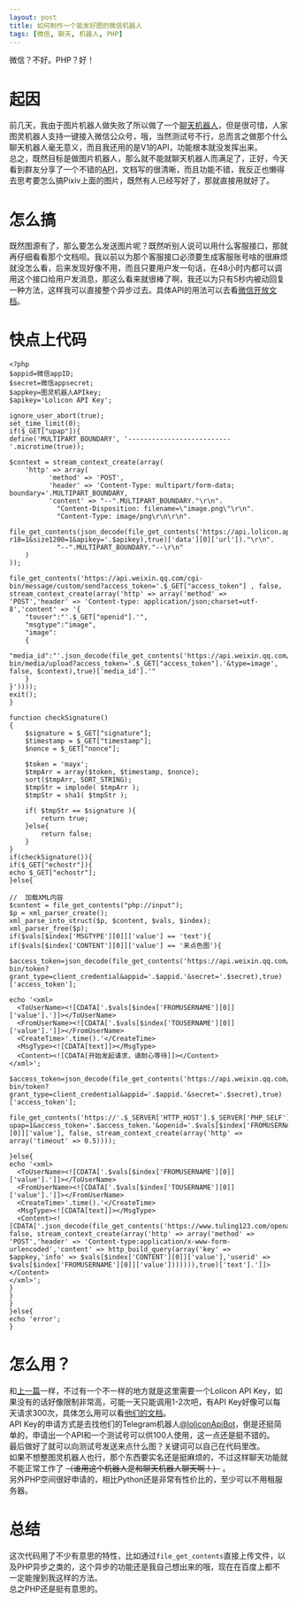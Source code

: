 ```yaml
---
layout: post
title: 如何制作一个能发好图的微信机器人
tags: [微信, 聊天, 机器人, PHP]
---
```


  微信？不好。PHP？好！<!--more-->    
  
# 起因
  前几天，我由于图片机器人做失败了所以做了一个[聊天机器人](/2021/02/06/wechatbot.html)，但是很可惜，人家图灵机器人支持一键接入微信公众号，哦，当然测试号不行，总而言之做那个什么聊天机器人毫无意义，而且我还用的是V1的API，功能根本就没发挥出来。   
  总之，既然目标是做图片机器人，那么就不能就聊天机器人而满足了，正好，今天看到群友分享了一个不错的[API](https://api.lolicon.app/)，文档写的很清晰，而且功能不错，我反正也懒得去思考要怎么搞Pixiv上面的图片，既然有人已经写好了，那就直接用就好了。   
  
# 怎么搞
  既然图源有了，那么要怎么发送图片呢？既然听别人说可以用什么客服接口，那就再仔细看看那个文档呗。我以前以为那个客服接口必须要生成客服账号啥的很麻烦就没怎么看，后来发现好像不用，而且只要用户发一句话，在48小时内都可以调用这个接口给用户发消息，那这么看来就很棒了啊，我还以为只有5秒内被动回复一种方法，这样我可以直接整个异步过去。具体API的用法可以去看[微信开放文档](https://developers.weixin.qq.com/doc/offiaccount/Message_Management/Service_Center_messages.html#7)。   
  
# 快点上代码
```
<?php
$appid=微信appID;
$secret=微信appsecret;
$appkey=图灵机器人APIkey;
$apikey='Lolicon API Key';

ignore_user_abort(true);
set_time_limit(0);
if($_GET["upap"]){
define('MULTIPART_BOUNDARY', '--------------------------'.microtime(true));

$context = stream_context_create(array(
    'http' => array(
          'method' => 'POST',
          'header' => 'Content-Type: multipart/form-data; boundary='.MULTIPART_BOUNDARY,
          'content' => "--".MULTIPART_BOUNDARY."\r\n".
            "Content-Disposition: filename=\"image.png\"\r\n".
            "Content-Type: image/png\r\n\r\n".
            file_get_contents(json_decode(file_get_contents('https://api.lolicon.app/setu/?r18=1&size1200=1&apikey='.$apikey),true)['data'][0]['url'])."\r\n".
            "--".MULTIPART_BOUNDARY."--\r\n"
    )
));

file_get_contents('https://api.weixin.qq.com/cgi-bin/message/custom/send?access_token='.$_GET["access_token"] , false, stream_context_create(array('http' => array('method' => 'POST','header' => 'Content-type: application/json;charset=utf-8','content' => '{
    "touser":"'.$_GET["openid"].'",
    "msgtype":"image",
    "image":
    {
      "media_id":"'.json_decode(file_get_contents('https://api.weixin.qq.com/cgi-bin/media/upload?access_token='.$_GET["access_token"].'&type=image', false, $context),true)['media_id'].'"
    }
}'))));
exit();
}

function checkSignature()
{
    $signature = $_GET["signature"];
    $timestamp = $_GET["timestamp"];
    $nonce = $_GET["nonce"];
	
    $token = 'mayx';
    $tmpArr = array($token, $timestamp, $nonce);
    sort($tmpArr, SORT_STRING);
    $tmpStr = implode( $tmpArr );
    $tmpStr = sha1( $tmpStr );
    
    if( $tmpStr == $signature ){
        return true;
    }else{
        return false;
    }
}
if(checkSignature()){
if($_GET["echostr"]){
echo $_GET["echostr"];
}else{
 
//  加载XML内容
$content = file_get_contents("php://input");
$p = xml_parser_create();
xml_parse_into_struct($p, $content, $vals, $index);
xml_parser_free($p);
if($vals[$index['MSGTYPE'][0]]['value'] == 'text'){
if($vals[$index['CONTENT'][0]]['value'] == '来点色图'){

$access_token=json_decode(file_get_contents('https://api.weixin.qq.com/cgi-bin/token?grant_type=client_credential&appid='.$appid.'&secret='.$secret),true)['access_token'];

echo '<xml>
  <ToUserName><![CDATA['.$vals[$index['FROMUSERNAME'][0]]['value'].']]></ToUserName>
  <FromUserName><![CDATA['.$vals[$index['TOUSERNAME'][0]]['value'].']]></FromUserName>
  <CreateTime>'.time().'</CreateTime>
  <MsgType><![CDATA[text]]></MsgType>
  <Content><![CDATA[开始发起请求，请耐心等待]]></Content>
</xml>';

$access_token=json_decode(file_get_contents('https://api.weixin.qq.com/cgi-bin/token?grant_type=client_credential&appid='.$appid.'&secret='.$secret),true)['access_token'];

file_get_contents('https://'.$_SERVER['HTTP_HOST'].$_SERVER['PHP_SELF'].'?upap=1&access_token='.$access_token.'&openid='.$vals[$index['FROMUSERNAME'][0]]['value'], false, stream_context_create(array('http' => array('timeout' => 0.5))));

}else{
echo '<xml>
  <ToUserName><![CDATA['.$vals[$index['FROMUSERNAME'][0]]['value'].']]></ToUserName>
  <FromUserName><![CDATA['.$vals[$index['TOUSERNAME'][0]]['value'].']]></FromUserName>
  <CreateTime>'.time().'</CreateTime>
  <MsgType><![CDATA[text]]></MsgType>
  <Content><![CDATA['.json_decode(file_get_contents('https://www.tuling123.com/openapi/api', false, stream_context_create(array('http' => array('method' => 'POST','header' => 'Content-type:application/x-www-form-urlencoded','content' => http_build_query(array('key' => $appkey,'info' => $vals[$index['CONTENT'][0]]['value'],'userid' => $vals[$index['FROMUSERNAME'][0]]['value'])))))),true)['text'].']]></Content>
</xml>';
}
}
}
}else{
echo 'error';
}
```

# 怎么用？
  和[上一篇](/2021/02/06/wechatbot.html#%E4%BD%BF%E7%94%A8%E6%96%B9%E6%B3%95)一样，不过有一个不一样的地方就是这里需要一个Lolicon API Key，如果没有的话好像限制非常高，可能一天只能调用1-2次吧，有API Key好像可以每天请求300次，具体怎么用可以看[他们的文档](https://api.lolicon.app/#/setu)。    
  API Key的申请方式是去找他们的Telegram机器人[@loliconApiBot](https://t.me/loliconApiBot)，倒是还挺简单的，申请出一个API和一个测试号可以供100人使用，这一点还是挺不错的。   
  最后做好了就可以向测试号发送来点什么图？关键词可以自己在代码里改。   
  如果不想整图灵机器人也行，那个东西要实名还是挺麻烦的，不过这样聊天功能就不能正常工作了 ~~（谁用这个机器人是和聊天机器人聊天啊！）~~ 。   
  另外PHP空间很好申请的，相比Python还是非常有性价比的，至少可以不用租服务器。
  
# 总结
  这次代码用了不少有意思的特性，比如通过`file_get_contents`直接上传文件，以及PHP异步之类的，这个异步的功能还是我自己想出来的哦，现在在百度上都不一定能搜到我这样的方法。   
  总之PHP还是挺有意思的。
